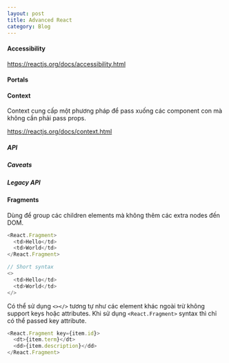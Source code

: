 ```yaml
---
layout: post
title: Advanced React
category: Blog
---
```

#### Accessibility

https://reactjs.org/docs/accessibility.html

#### Portals

#### Context

Context cung cấp một phương pháp để pass xuống các component con mà không cần phải pass props.

https://reactjs.org/docs/context.html

##### API



##### Caveats

##### Legacy API

#### Fragments

Dùng để group các children elements mà không thêm các extra nodes đến DOM.

```js
<React.Fragment>
  <td>Hello</td>
  <td>World</td>
</React.Fragment>

// Short syntax
<>
  <td>Hello</td>
  <td>World</td>
</>
```

Có thể sử dụng `<></>` tương tự như các element khác ngoài trừ không support keys hoặc attributes.
Khi sử dụng `<React.Fragment>` syntax thì chỉ có thể passed key attribute.

```js
<React.Fragment key={item.id}>
  <dt>{item.term}</dt>
  <dd>{item.description}</dd>
</React.Fragment>
```
